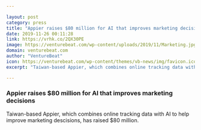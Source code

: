 ```yaml
---

layout: post
category: press
title: "Appier raises $80 million for AI that improves marketing decisions"
date: 2019-11-26 00:11:28
link: https://vrhk.co/2QX30PE
image: https://venturebeat.com/wp-content/uploads/2019/11/Marketing.jpg?w=1200&strip=all
domain: venturebeat.com
author: "VentureBeat"
icon: https://venturebeat.com/wp-content/themes/vb-news/img/favicon.ico
excerpt: "Taiwan-based Appier, which combines online tracking data with AI to help improve marketing descisions, has raised $80 million."

---
```


### Appier raises $80 million for AI that improves marketing decisions

Taiwan-based Appier, which combines online tracking data with AI to help improve marketing descisions, has raised $80 million.